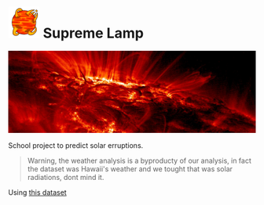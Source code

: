 # <img src="./resources/sun.png" width="64px" /> Supreme Lamp
<img src="./resources/banner.jpg" />

School project to predict solar erruptions.

> Warning, the weather analysis is a byproducty of our analysis, in fact the dataset was Hawaii's weather and we tought that was solar radiations, dont mind it.

Using [this dataset](https://www.kaggle.com/khsamaha/solar-flares-rhessi)
